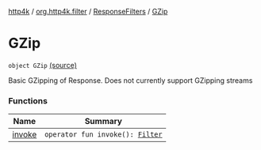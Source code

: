 [http4k](../../../index.md) / [org.http4k.filter](../../index.md) / [ResponseFilters](../index.md) / [GZip](./index.md)

# GZip

`object GZip` [(source)](https://github.com/http4k/http4k/blob/master/http4k-core/src/main/kotlin/org/http4k/filter/ResponseFilters.kt#L92)

Basic GZipping of Response. Does not currently support GZipping streams

### Functions

| Name | Summary |
|---|---|
| [invoke](invoke.md) | `operator fun invoke(): `[`Filter`](../../../org.http4k.core/-filter/index.md) |
